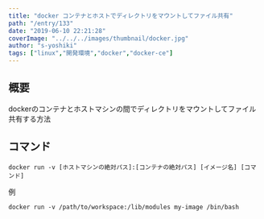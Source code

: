 ```yaml
---
title: "docker コンテナとホストでディレクトリをマウントしてファイル共有"
path: "/entry/133"
date: "2019-06-10 22:21:28"
coverImage: "../../../images/thumbnail/docker.jpg"
author: "s-yoshiki"
tags: ["linux","開発環境","docker","docker-ce"]
---
```


## 概要

dockerのコンテナとホストマシンの間でディレクトリをマウントしてファイル共有する方法

## コマンド

```shell
docker run -v [ホストマシンの絶対パス]:[コンテナの絶対パス] [イメージ名] [コマンド]
```

例

```shell
docker run -v /path/to/workspace:/lib/modules my-image /bin/bash
```

